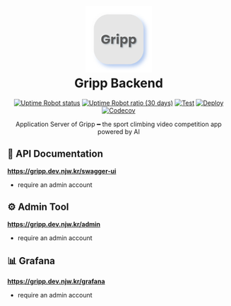 <h1 align="center">
  <img height="150" src="gripp-icon.png" alt="Logo">
  <br>Gripp Backend
</h1>

<div align="center">

[![Uptime Robot status](https://img.shields.io/uptimerobot/status/m792790459-ad938464b9b8cc8e4eb6eb30)](https://stats.uptimerobot.com/YRoN9sDMOz)
[![Uptime Robot ratio (30 days)](https://img.shields.io/uptimerobot/ratio/m792790459-ad938464b9b8cc8e4eb6eb30)](https://stats.uptimerobot.com/YRoN9sDMOz)
[![Test](https://github.com/cannot-climb/gripp-backend/actions/workflows/test.yml/badge.svg?branch=develop)](https://github.com/cannot-climb/gripp-backend/actions/workflows/test.yml)
[![Deploy](https://github.com/cannot-climb/gripp-backend/actions/workflows/deploy.yml/badge.svg)](https://github.com/cannot-climb/gripp-backend/actions/workflows/deploy.yml)
[![Codecov](https://codecov.io/gh/cannot-climb/gripp-backend/branch/master/graph/badge.svg?token=SCV0N8EJZB)](https://codecov.io/gh/cannot-climb/gripp-backend)

Application Server of Gripp ━ the sport climbing video competition app powered by AI

</div>

## 📔 API Documentation

**https://gripp.dev.njw.kr/swagger-ui**

- require an admin account

## ⚙️ Admin Tool

**https://gripp.dev.njw.kr/admin**

- require an admin account

## 📊 Grafana

**https://gripp.dev.njw.kr/grafana**

- require an admin account

